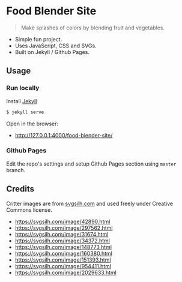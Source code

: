 # Food Blender Site
> Make splashes of colors by blending fruit and vegetables.

- Simple fun project.
- Uses JavaScript, CSS and SVGs.
- Built on Jekyll / Github Pages.


## Usage

### Run locally

Install [Jekyll](jekyllrb.com/)

```bash
$ jekyll serve
```

Open in the browser:

- http://127.0.0.1:4000/food-blender-site/


### Github Pages

Edit the repo's settings and setup Github Pages section using `master` branch.


## Credits

Critter images are from [svgsilh.com](https://svgsilh.com) and used freely under Creative Commons license.

- https://svgsilh.com/image/42890.html
- https://svgsilh.com/image/297562.html
- https://svgsilh.com/image/31674.html
- https://svgsilh.com/image/34372.html
- https://svgsilh.com/image/148773.html
- https://svgsilh.com/image/160380.html
- https://svgsilh.com/image/151393.html
- https://svgsilh.com/image/954411.html
- https://svgsilh.com/image/2029633.html
